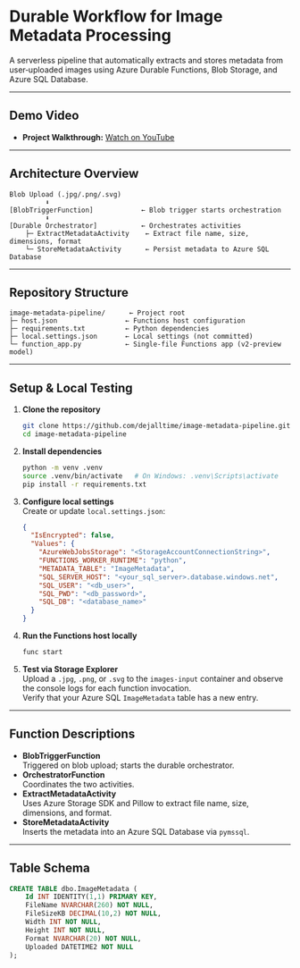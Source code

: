 # Durable Workflow for Image Metadata Processing

A serverless pipeline that automatically extracts and stores metadata from user‑uploaded images using Azure Durable Functions, Blob Storage, and Azure SQL Database. 

---

## Demo Video

- **Project Walkthrough:** [Watch on YouTube](https://youtu.be/Mf24fIWuZaA)

---

## Architecture Overview

```
Blob Upload (.jpg/.png/.svg)
         ⬇
[BlobTriggerFunction]            ← Blob trigger starts orchestration
         ⬇
[Durable Orchestrator]           ← Orchestrates activities
    ├─ ExtractMetadataActivity    ← Extract file name, size, dimensions, format
    └─ StoreMetadataActivity      ← Persist metadata to Azure SQL Database
```

---

## Repository Structure

```
image-metadata-pipeline/      ← Project root
├─ host.json                 ← Functions host configuration
├─ requirements.txt          ← Python dependencies
├─ local.settings.json       ← Local settings (not committed)
└─ function_app.py           ← Single-file Functions app (v2-preview model)
```

---

## Setup & Local Testing

1. **Clone the repository**
   ```bash
   git clone https://github.com/dejalltime/image-metadata-pipeline.git
   cd image-metadata-pipeline
   ```

2. **Install dependencies**
   ```bash
   python -m venv .venv
   source .venv/bin/activate   # On Windows: .venv\Scripts\activate
   pip install -r requirements.txt
   ```

3. **Configure local settings**  
   Create or update `local.settings.json`:
   ```json
   {
     "IsEncrypted": false,
     "Values": {
       "AzureWebJobsStorage": "<StorageAccountConnectionString>",
       "FUNCTIONS_WORKER_RUNTIME": "python",
       "METADATA_TABLE": "ImageMetadata",
       "SQL_SERVER_HOST": "<your_sql_server>.database.windows.net",
       "SQL_USER": "<db_user>",
       "SQL_PWD": "<db_password>",
       "SQL_DB": "<database_name>"
     }
   }
   ```

4. **Run the Functions host locally**
   ```bash
   func start
   ```

5. **Test via Storage Explorer**  
   Upload a `.jpg`, `.png`, or `.svg` to the `images-input` container and observe the console logs for each function invocation.  
   Verify that your Azure SQL `ImageMetadata` table has a new entry.

---

## Function Descriptions

- **BlobTriggerFunction**  
  Triggered on blob upload; starts the durable orchestrator.
- **OrchestratorFunction**  
  Coordinates the two activities.
- **ExtractMetadataActivity**  
  Uses Azure Storage SDK and Pillow to extract file name, size, dimensions, and format.
- **StoreMetadataActivity**  
  Inserts the metadata into an Azure SQL Database via `pymssql`.

---

## Table Schema

```sql
CREATE TABLE dbo.ImageMetadata (
    Id INT IDENTITY(1,1) PRIMARY KEY,
    FileName NVARCHAR(260) NOT NULL,
    FileSizeKB DECIMAL(10,2) NOT NULL,
    Width INT NOT NULL,
    Height INT NOT NULL,
    Format NVARCHAR(20) NOT NULL,
    Uploaded DATETIME2 NOT NULL
);
```